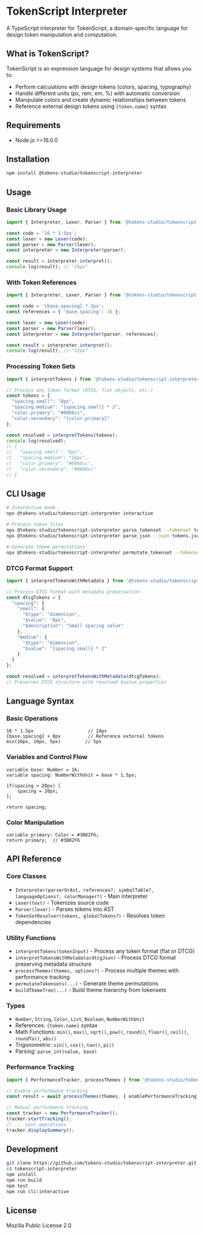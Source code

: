 # TokenScript Interpreter

A TypeScript interpreter for TokenScript, a domain-specific language for design token manipulation and computation.

## What is TokenScript?

TokenScript is an expression language for design systems that allows you to:

- Perform calculations with design tokens (colors, spacing, typography)
- Handle different units (px, rem, em, %) with automatic conversion
- Manipulate colors and create dynamic relationships between tokens
- Reference external design tokens using `{token.name}` syntax

## Requirements

- Node.js >=16.0.0

## Installation

```bash
npm install @tokens-studio/tokenscript-interpreter
```

## Usage

### Basic Library Usage

```typescript
import { Interpreter, Lexer, Parser } from '@tokens-studio/tokenscript-interpreter';

const code = '16 * 1.5px';
const lexer = new Lexer(code);
const parser = new Parser(lexer);
const interpreter = new Interpreter(parser);

const result = interpreter.interpret();
console.log(result); // "24px"
```

### With Token References

```typescript
import { Interpreter, Lexer, Parser } from '@tokens-studio/tokenscript-interpreter';

const code = '{base.spacing} * 2px';
const references = { 'base.spacing': 16 };

const lexer = new Lexer(code);
const parser = new Parser(lexer);
const interpreter = new Interpreter(parser, references);

const result = interpreter.interpret();
console.log(result); // "32px"
```

### Processing Token Sets

```typescript
import { interpretTokens } from '@tokens-studio/tokenscript-interpreter';

// Process any token format (DTCG, flat objects, etc.)
const tokens = {
  "spacing.small": "8px",
  "spacing.medium": "{spacing.small} * 2",
  "color.primary": "#0066cc",
  "color.secondary": "{color.primary}"
};

const resolved = interpretTokens(tokens);
console.log(resolved);
// {
//   "spacing.small": "8px",
//   "spacing.medium": "16px",
//   "color.primary": "#0066cc",
//   "color.secondary": "#0066cc"
// }
```

## CLI Usage

```bash
# Interactive mode
npx @tokens-studio/tokenscript-interpreter interactive

# Process token files
npx @tokens-studio/tokenscript-interpreter parse_tokenset --tokenset tokens.zip --output resolved.json
npx @tokens-studio/tokenscript-interpreter parse_json --json tokens.json --output resolved.json

# Generate theme permutations
npx @tokens-studio/tokenscript-interpreter permutate_tokenset --tokenset tokens.zip --permutate-on theme1 theme2 --permutate-to target --output permutations.json
```

### DTCG Format Support

```typescript
import { interpretTokensWithMetadata } from '@tokens-studio/tokenscript-interpreter';

// Process DTCG format with metadata preservation
const dtcgTokens = {
  "spacing": {
    "small": {
      "$type": "dimension",
      "$value": "8px",
      "$description": "Small spacing value"
    },
    "medium": {
      "$type": "dimension",
      "$value": "{spacing.small} * 2"
    }
  }
};

const resolved = interpretTokensWithMetadata(dtcgTokens);
// Preserves DTCG structure with resolved $value properties
```

## Language Syntax

### Basic Operations
```tokenscript
16 * 1.5px                    // 24px
{base.spacing} + 8px          // Reference external tokens
min(10px, 20px, 5px)         // 5px
```

### Variables and Control Flow
```tokenscript
variable base: Number = 16;
variable spacing: NumberWithUnit = base * 1.5px;

if(spacing > 20px) [
    spacing = 20px;
];

return spacing;
```

### Color Manipulation
```tokenscript
variable primary: Color = #3B82F6;
return primary;  // #3B82F6
```

## API Reference

### Core Classes

- `Interpreter(parserOrAst, references?, symbolTable?, languageOptions?, colorManager?)` - Main interpreter
- `Lexer(text)` - Tokenizes source code
- `Parser(lexer)` - Parses tokens into AST
- `TokenSetResolver(tokens, globalTokens?)` - Resolves token dependencies

### Utility Functions

- `interpretTokens(tokenInput)` - Process any token format (flat or DTCG)
- `interpretTokensWithMetadata(dtcgJson)` - Process DTCG format preserving metadata structure
- `processThemes(themes, options?)` - Process multiple themes with performance tracking
- `permutateTokensets(...)` - Generate theme permutations
- `buildThemeTree(...)` - Build theme hierarchy from tokensets

### Types

- `Number`, `String`, `Color`, `List`, `Boolean`, `NumberWithUnit`
- References: `{token.name}` syntax
- Math Functions: `min()`, `max()`, `sqrt()`, `pow()`, `round()`, `floor()`, `ceil()`, `roundTo()`, `abs()`
- Trigonometric: `sin()`, `cos()`, `tan()`, `pi()`
- Parsing: `parse_int(value, base)`

### Performance Tracking

```typescript
import { PerformanceTracker, processThemes } from '@tokens-studio/tokenscript-interpreter';

// Enable performance tracking
const result = await processThemes(themes, { enablePerformanceTracking: true });

// Manual performance tracking
const tracker = new PerformanceTracker();
tracker.startTracking();
// ... your operations
tracker.displaySummary();
```

## Development

```bash
git clone https://github.com/tokens-studio/tokenscript-interpreter.git
cd tokenscript-interpreter
npm install
npm run build
npm test
npm run cli:interactive
```

## License

Mozilla Public License 2.0
